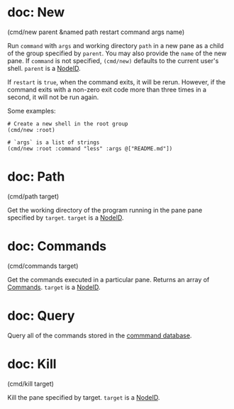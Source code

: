 # doc: New

(cmd/new parent &named path restart command args name)

Run `command` with `args` and working directory `path` in a new pane as a child of the group specified by `parent`. You may also provide the `name` of the new pane. If `command` is not specified, `(cmd/new)` defaults to the current user's shell. `parent` is a [NodeID](/api.md#nodeid).

If `restart` is `true`, when the command exits, it will be rerun. However, if the command exits with a non-zero exit code more than three times in a second, it will not be run again.

Some examples:

```janet
# Create a new shell in the root group
(cmd/new :root)

# `args` is a list of strings
(cmd/new :root :command "less" :args @["README.md"])
```

# doc: Path

(cmd/path target)

Get the working directory of the program running in the pane pane specified by `target`. `target` is a [NodeID](/api.md#nodeid).

# doc: Commands

(cmd/commands target)

Get the commands executed in a particular pane. Returns an array of [Commands](/api.md#command). `target` is a [NodeID](/api.md#nodeid).

# doc: Query

Query all of the commands stored in the [commmand database](/command-history.md).

# doc: Kill

(cmd/kill target)

Kill the pane specified by target. `target` is a [NodeID](/api.md#nodeid).
